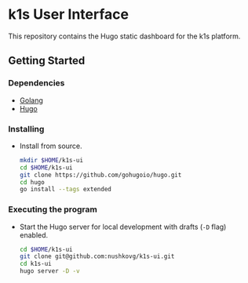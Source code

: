 # k1s User Interface

This repository contains the Hugo static dashboard for the k1s platform.

## Getting Started

### Dependencies

* [Golang](https://github.com/golang/go)
* [Hugo](https://github.com/gohugoio/hugo)

### Installing

* Install from source.

    ```sh
    mkdir $HOME/k1s-ui
    cd $HOME/k1s-ui
    git clone https://github.com/gohugoio/hugo.git
    cd hugo
    go install --tags extended
    ```

### Executing the program

* Start the Hugo server for local development with drafts (`-D` flag) enabled.

    ```sh
    cd $HOME/k1s-ui
    git clone git@github.com:nushkovg/k1s-ui.git
    cd k1s-ui
    hugo server -D -v
    ```
